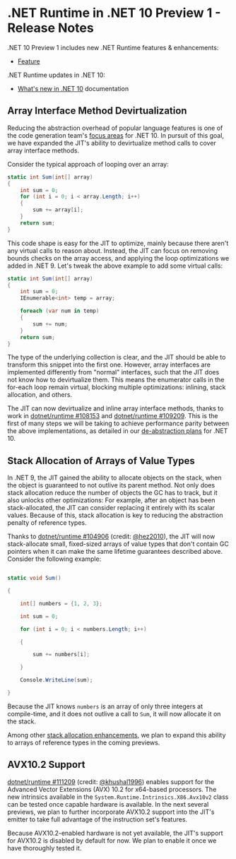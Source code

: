 # .NET Runtime in .NET 10 Preview 1 - Release Notes

.NET 10 Preview 1 includes new .NET Runtime features & enhancements:

- [Feature](#feature)

.NET Runtime updates in .NET 10:

- [What's new in .NET 10](https://learn.microsoft.com/dotnet/core/whats-new/dotnet-10/overview) documentation

## Array Interface Method Devirtualization

Reducing the abstraction overhead of popular language features is one of the code generation team's [focus areas](https://github.com/dotnet/runtime/issues/108988) for .NET 10. In pursuit of this goal, we have expanded the JIT's ability to devirtualize method calls to cover array interface methods.

Consider the typical approach of looping over an array:


```csharp
static int Sum(int[] array)
{
    int sum = 0;
    for (int i = 0; i < array.Length; i++)
    {
        sum += array[i];
    }
    return sum;
}
```

This code shape is easy for the JIT to optimize, mainly because there aren't any virtual calls to reason about. Instead, the JIT can focus on removing bounds checks on the array access, and applying the loop optimizations we added in .NET 9. Let's tweak the above example to add some virtual calls:

```csharp
static int Sum(int[] array)
{
    int sum = 0;
    IEnumerable<int> temp = array;

    foreach (var num in temp)
    {
        sum += num;
    }
    return sum;
}
```

The type of the underlying collection is clear, and the JIT should be able to transform this snippet into the first one. However, array interfaces are implemented differently from "normal" interfaces, such that the JIT does not know how to devirtualize them. This means the enumerator calls in the for-each loop remain virtual, blocking multiple optimizations: inlining, stack allocation, and others.

The JIT can now devirtualize and inline array interface methods, thanks to work in [dotnet/runtime #108153](https://github.com/dotnet/runtime/pull/108153) and [dotnet/runtime #109209](https://github.com/dotnet/runtime/pull/109209). This is the first of many steps we will be taking to achieve performance parity between the above implementations, as detailed in our [de-abstraction plans](https://github.com/dotnet/runtime/issues/108913) for .NET 10.


## Stack Allocation of Arrays of Value Types

In .NET 9, the JIT gained the ability to allocate objects on the stack, when the object is guaranteed to not outlive its parent method. Not only does stack allocation reduce the number of objects the GC has to track, but it also unlocks other optimizations: For example, after an object has been stack-allocated, the JIT can consider replacing it entirely with its scalar values. Because of this, stack allocation is key to reducing the abstraction penalty of reference types.

Thanks to [dotnet/runtime #104906](https://github.com/dotnet/runtime/pull/104906) (credit: [@hez2010](https://github.com/hez2010)), the JIT will now stack-allocate small, fixed-sized arrays of value types that don't contain GC pointers when it can make the same lifetime guarantees described above. Consider the following example:

```csharp
static void Sum()
{
    int[] numbers = {1, 2, 3};
    int sum = 0;
    for (int i = 0; i < numbers.Length; i++)
    {
        sum += numbers[i];
    }
    Console.WriteLine(sum);
}
```

Because the JIT knows `numbers` is an array of only three integers at compile-time, and it does not outlive a call to `Sum`, it will now allocate it on the stack.

Among other [stack allocation enhancements](https://github.com/dotnet/runtime/issues/104936), we plan to expand this ability to arrays of reference types in the coming previews.


## AVX10.2 Support

[dotnet/runtime #111209](https://github.com/dotnet/runtime/pull/111209) (credit: [@khushal1996](https://github.com/khushal1996)) enables support for the Advanced Vector Extensions (AVX) 10.2 for x64-based processors. The new intrinsics available in the `System.Runtime.Intrinsics.X86.Avx10v2` class can be tested once capable hardware is available. In the next several previews, we plan to further incorporate AVX10.2 support into the JIT's emitter to take full advantage of the instruction set's features.

Because AVX10.2-enabled hardware is not yet available, the JIT's support for AVX10.2 is disabled by default for now. We plan to enable it once we have thoroughly tested it.
